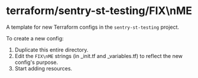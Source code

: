 # terraform/sentry-st-testing/FIX\nME

A template for new Terraform configs in the `sentry-st-testing` project.

To create a new config:

1. Duplicate this entire directory.
2. Edit the `FIX\nME` strings (in _init.tf and _variables.tf) to reflect the new config's purpose.
3. Start adding resources.
